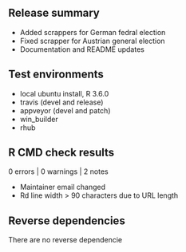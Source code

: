 ## Release summary
* Added scrappers for German fedral election
* Fixed scrapper for Austrian general election
* Documentation and README updates

## Test environments
* local ubuntu install, R 3.6.0
* travis (devel and release)
* appveyor (devel and patch)
* win_builder
* rhub

## R CMD check results

0 errors | 0 warnings | 2 notes

* Maintainer email changed
* Rd line width > 90 characters due to URL length


## Reverse dependencies

There are no reverse dependencie
